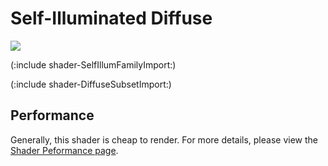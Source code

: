 Self-Illuminated Diffuse
========================



![](http://docwiki.hq.unity3d.com/uploads/Main/Shaders./Shader-IllumDiffuse.png)  

(:include shader-SelfIllumFamilyImport:)

(:include shader-DiffuseSubsetImport:)

Performance
-----------


Generally, this shader is cheap to render.  For more details, please view the [Shader Peformance page](shader-Performance.md).
